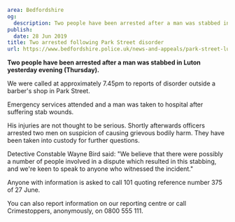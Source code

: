 ```yaml
area: Bedfordshire
og:
  description: Two people have been arrested after a man was stabbed in Luton yesterday evening (Thursday).
publish:
  date: 28 Jun 2019
title: Two arrested following Park Street disorder
url: https://www.bedfordshire.police.uk/news-and-appeals/park-street-luton-disorder
```

**Two people have been arrested after a man was stabbed in Luton yesterday evening (Thursday).**

We were called at approximately 7.45pm to reports of disorder outside a barber's shop in Park Street.

Emergency services attended and a man was taken to hospital after suffering stab wounds.

His injuries are not thought to be serious. Shortly afterwards officers arrested two men on suspicion of causing grievous bodily harm. They have been taken into custody for further questions.

Detective Constable Wayne Bird said: "We believe that there were possibly a number of people involved in a dispute which resulted in this stabbing, and we're keen to speak to anyone who witnessed the incident."

Anyone with information is asked to call 101 quoting reference number 375 of 27 June.

You can also report information on our reporting centre or call Crimestoppers, anonymously, on 0800 555 111.
